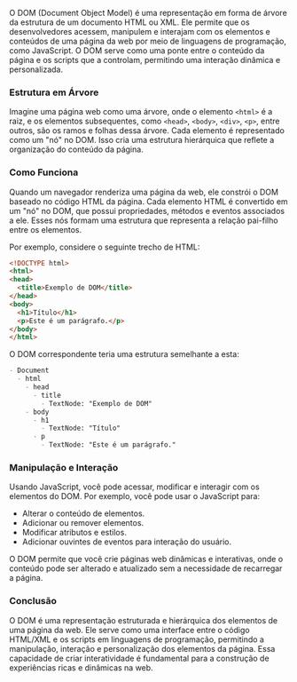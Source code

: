 O DOM (Document Object Model) é uma representação em forma de árvore da estrutura de um documento HTML ou XML. Ele permite que os desenvolvedores acessem, manipulem e interajam com os elementos e conteúdos de uma página da web por meio de linguagens de programação, como JavaScript. O DOM serve como uma ponte entre o conteúdo da página e os scripts que a controlam, permitindo uma interação dinâmica e personalizada.

### Estrutura em Árvore

Imagine uma página web como uma árvore, onde o elemento `<html>` é a raiz, e os elementos subsequentes, como `<head>`, `<body>`, `<div>`, `<p>`, entre outros, são os ramos e folhas dessa árvore. Cada elemento é representado como um "nó" no DOM. Isso cria uma estrutura hierárquica que reflete a organização do conteúdo da página.

### Como Funciona

Quando um navegador renderiza uma página da web, ele constrói o DOM baseado no código HTML da página. Cada elemento HTML é convertido em um "nó" no DOM, que possui propriedades, métodos e eventos associados a ele. Esses nós formam uma estrutura que representa a relação pai-filho entre os elementos.

Por exemplo, considere o seguinte trecho de HTML:

```html
<!DOCTYPE html>
<html>
<head>
  <title>Exemplo de DOM</title>
</head>
<body>
  <h1>Título</h1>
  <p>Este é um parágrafo.</p>
</body>
</html>
```

O DOM correspondente teria uma estrutura semelhante a esta:

```markdown
- Document
  - html
    - head
      - title
        - TextNode: "Exemplo de DOM"
    - body
      - h1
        - TextNode: "Título"
      - p
        - TextNode: "Este é um parágrafo."
```

### Manipulação e Interação

Usando JavaScript, você pode acessar, modificar e interagir com os elementos do DOM. Por exemplo, você pode usar o JavaScript para:

- Alterar o conteúdo de elementos.
- Adicionar ou remover elementos.
- Modificar atributos e estilos.
- Adicionar ouvintes de eventos para interação do usuário.

O DOM permite que você crie páginas web dinâmicas e interativas, onde o conteúdo pode ser alterado e atualizado sem a necessidade de recarregar a página.

### Conclusão

O DOM é uma representação estruturada e hierárquica dos elementos de uma página da web. Ele serve como uma interface entre o código HTML/XML e os scripts em linguagens de programação, permitindo a manipulação, interação e personalização dos elementos da página. Essa capacidade de criar interatividade é fundamental para a construção de experiências ricas e dinâmicas na web.